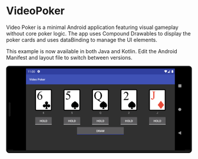 # VideoPoker

Video Poker is a minimal Android application featuring visual gameplay without core poker logic. The app uses Compound Drawables to display the poker cards and uses dataBinding to manage the UI elements.

This example is now available in both Java and Kotlin. Edit the Android Manifest and layout file to switch between versions.

![Screenshot](VideoPokerScreenshot.png?raw=true "VPScreenshot")
